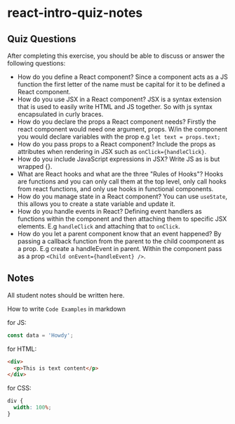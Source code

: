 # react-intro-quiz-notes

## Quiz Questions

After completing this exercise, you should be able to discuss or answer the following questions:

- How do you define a React component?
  Since a component acts as a JS function the first letter of the name must be capital for it to be defined a React component.
- How do you use JSX in a React component?
  JSX is a syntax extension that is used to easily write HTML and JS together. So with js syntax encapsulated in curly braces.
- How do you declare the props a React component needs?
  Firstly the react component would need one argument, props. W/in the component you would declare variables with the prop e.g `let text = props.text;`
- How do you pass props to a React component?
  Include the props as attributes when rendering in JSX such as `onClick={handleClick}`.
- How do you include JavaScript expressions in JSX?
  Write JS as is but wrapped {}.
- What are React hooks and what are the three "Rules of Hooks"?
  Hooks are functions and you can only call them at the top level, only call hooks from react functions, and only use hooks in functional components.
- How do you manage state in a React component?
  You can use `useState`, this allows you to create a state variable and update it.
- How do you handle events in React?
  Defining event handlers as functions within the component and then attaching them to specific JSX elements. E.g `handleClick` and attaching that to `onClick`.
- How do you let a parent component know that an event happened?
  By passing a callback function from the parent to the child coomponent as a prop. E.g create a handleEvent in parent. Within the component pass as a prop `<Child onEvent={handleEvent} />`.

## Notes

All student notes should be written here.

How to write `Code Examples` in markdown

for JS:

```javascript
const data = 'Howdy';
```

for HTML:

```html
<div>
  <p>This is text content</p>
</div>
```

for CSS:

```css
div {
  width: 100%;
}
```
